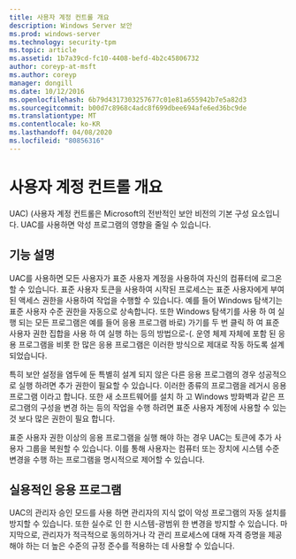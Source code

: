 ```yaml
---
title: 사용자 계정 컨트롤 개요
description: Windows Server 보안
ms.prod: windows-server
ms.technology: security-tpm
ms.topic: article
ms.assetid: 1b7a39cd-fc10-4408-befd-4b2c45806732
author: coreyp-at-msft
ms.author: coreyp
manager: dongill
ms.date: 10/12/2016
ms.openlocfilehash: 6b79d4317303257677c01e81a655942b7e5a82d3
ms.sourcegitcommit: b00d7c8968c4adc8f699dbee694afe6ed36bc9de
ms.translationtype: MT
ms.contentlocale: ko-KR
ms.lasthandoff: 04/08/2020
ms.locfileid: "80856316"
---
```

# <a name="user-account-control-overview"></a>사용자 계정 컨트롤 개요
UAC\) \(사용자 계정 컨트롤은 Microsoft의 전반적인 보안 비전의 기본 구성 요소입니다.  UAC를 사용하면 악성 프로그램의 영향을 줄일 수 있습니다.

## <a name="feature-description"></a><a name="BKMK_OVER"></a>기능 설명
UAC를 사용하면 모든 사용자가 표준 사용자 계정을 사용하여 자신의 컴퓨터에 로그온할 수 있습니다. 표준 사용자 토큰을 사용하여 시작된 프로세스는 표준 사용자에게 부여된 액세스 권한을 사용하여 작업을 수행할 수 있습니다. 예를 들어 Windows 탐색기는 표준 사용자 수준 권한을 자동으로 상속합니다. 또한 Windows 탐색기를 사용 하 여 실행 되는 모든 프로그램은 예를 들어 응용 프로그램 바로\) 가기를 두 번 클릭 하 여 표준 사용자 권한 집합을 사용 하 여 실행 하는 등의 방법으로\-\(. 운영 체제 자체에 포함 된 응용 프로그램을 비롯 한 많은 응용 프로그램은 이러한 방식으로 제대로 작동 하도록 설계 되었습니다.

특히 보안 설정을 염두에 둔 특별히 설계 되지 않은 다른 응용 프로그램의 경우 성공적으로 실행 하려면 추가 권한이 필요할 수 있습니다. 이러한 종류의 프로그램을 레거시 응용 프로그램 이라고 합니다. 또한 새 소프트웨어를 설치 하 고 Windows 방화벽과 같은 프로그램의 구성을 변경 하는 등의 작업을 수행 하려면 표준 사용자 계정에 사용할 수 있는 것 보다 많은 권한이 필요 합니다.

표준 사용자 권한 이상의 응용 프로그램을 실행 해야 하는 경우 UAC는 토큰에 추가 사용자 그룹을 복원할 수 있습니다. 이를 통해 사용자는 컴퓨터 또는 장치에 시스템 수준 변경을 수행 하는 프로그램을 명시적으로 제어할 수 있습니다.

## <a name="practical-applications"></a><a name="BKMK_APP"></a>실용적인 응용 프로그램
UAC의 관리자 승인 모드를 사용 하면 관리자의 지식 없이 악성 프로그램의 자동 설치를 방지할 수 있습니다. 또한 실수로 인 한 시스템\-광범위 한 변경을 방지할 수 있습니다. 마지막으로, 관리자가 적극적으로 동의하거나 각 관리 프로세스에 대해 자격 증명을 제공해야 하는 더 높은 수준의 규정 준수를 적용하는 데 사용할 수 있습니다.



